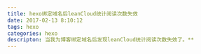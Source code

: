```yaml
---
title: hexo绑定域名后leanCloud统计阅读次数失效
date: 2017-02-13 8:10:12
tags: hexo
categories: hexo 
descripton: 当我为博客绑定域名后发现leanCloud统计阅读次数失效了。**
---
```


 

